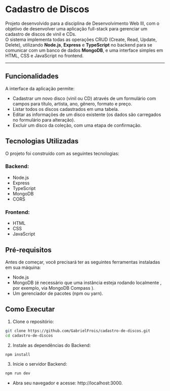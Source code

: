 # Cadastro de Discos
Projeto desenvolvido para a disciplina de Desenvolvimento Web III, com o objetivo de desenvolver uma aplicação full-stack para gerenciar um cadastro de discos de vinil e CDs.  
O sistema implementa todas as operações CRUD (Create, Read, Update, Delete), utilizando **Node.js**, **Express** e **TypeScript** no backend para se comunicar com um banco de dados **MongoDB**, e uma interface simples em HTML, CSS e JavaScript no frontend.

---

## Funcionalidades
A interface da aplicação permite:

- Cadastrar um novo disco (vinil ou CD) através de um formulário com campos para título, artista, ano, gênero, formato e preço.
- Listar todos os discos cadastrados em uma tabela.
- Editar as informações de um disco existente (os dados são carregados no formulário para alteração).
- Excluir um disco da coleção, com uma etapa de confirmação.

## Tecnologias Utilizadas
O projeto foi construído com as seguintes tecnologias:

### Backend:
- Node.js 
- Express 
- TypeScript 
- MongoDB
- CORS

### Frontend:
- HTML 
- CSS
- JavaScript

## Pré-requisitos
Antes de começar, você precisará ter as seguintes ferramentas instaladas em sua máquina:
- Node.js
- MongoDB (é necessário que uma instância esteja rodando localmente , por exemplo, via MongoDB Compass ).
- Um gerenciador de pacotes (npm ou yarn).

## Como Executar
1. Clone o repositório:
```Bash
git clone https://github.com/GabrielFrois/cadastro-de-discos.git
cd cadastro-de-discos
```

2. Instale as dependências do Backend:
```Bash
npm install
```

3. Inicie o servidor Backend:
```Bash
npm run dev
``` 
- Abra seu navegador e acesse: http://localhost:3000.

